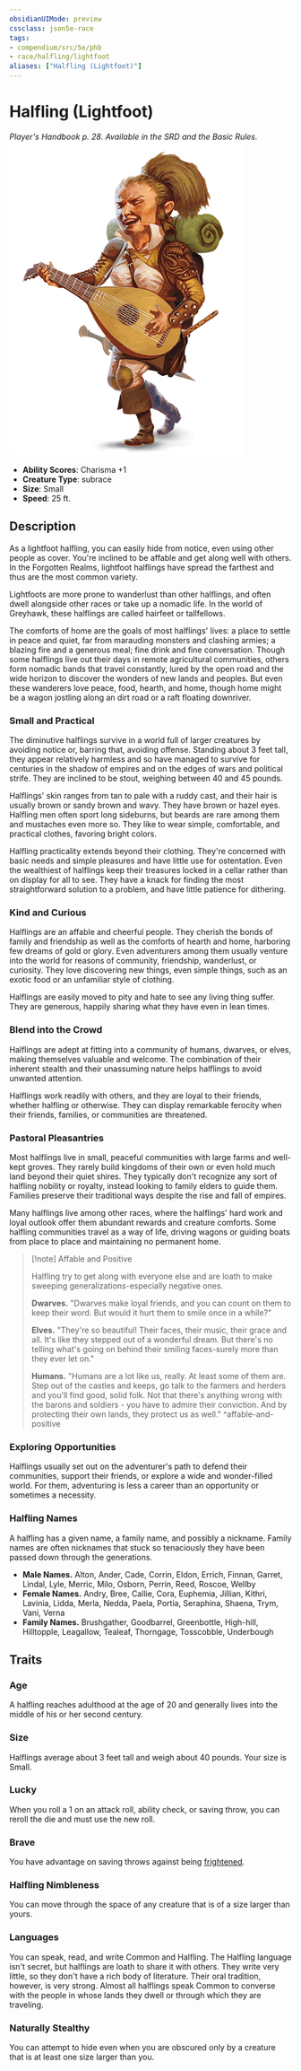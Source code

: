 ```yaml
---
obsidianUIMode: preview
cssclass: json5e-race
tags:
- compendium/src/5e/phb
- race/halfling/lightfoot
aliases: ["Halfling (Lightfoot)"]
---
```


# Halfling (Lightfoot)
*Player's Handbook p. 28. Available in the SRD and the Basic Rules.*
![](../../../assets/img/halfling.png)  

- **Ability Scores**: Charisma +1
- **Creature Type**: subrace
- **Size**: Small
- **Speed**: 25 ft.


## Description

As a lightfoot halfling, you can easily hide from notice, even using other people as cover. You're inclined to be affable and get along well with others. In the Forgotten Realms, lightfoot halflings have spread the farthest and thus are the most common variety.

Lightfoots are more prone to wanderlust than other halflings, and often dwell alongside other races or take up a nomadic life. In the world of Greyhawk, these halflings are called hairfeet or tallfellows.

The comforts of home are the goals of most halflings' lives: a place to settle in peace and quiet, far from marauding monsters and clashing armies; a blazing fire and a generous meal; fine drink and fine conversation. Though some halflings live out their days in remote agricultural communities, others form nomadic bands that travel constantly, lured by the open road and the wide horizon to discover the wonders of new lands and peoples. But even these wanderers love peace, food, hearth, and home, though home might be a wagon jostling along an dirt road or a raft floating downriver.

### Small and Practical

The diminutive halflings survive in a world full of larger creatures by avoiding notice or, barring that, avoiding offense. Standing about 3 feet tall, they appear relatively harmless and so have managed to survive for centuries in the shadow of empires and on the edges of wars and political strife. They are inclined to be stout, weighing between 40 and 45 pounds.

Halflings' skin ranges from tan to pale with a ruddy cast, and their hair is usually brown or sandy brown and wavy. They have brown or hazel eyes. Halfling men often sport long sideburns, but beards are rare among them and mustaches even more so. They like to wear simple, comfortable, and practical clothes, favoring bright colors.

Halfling practicality extends beyond their clothing. They're concerned with basic needs and simple pleasures and have little use for ostentation. Even the wealthiest of halflings keep their treasures locked in a cellar rather than on display for all to see. They have a knack for finding the most straightforward solution to a problem, and have little patience for dithering.

### Kind and Curious

Halflings are an affable and cheerful people. They cherish the bonds of family and friendship as well as the comforts of hearth and home, harboring few dreams of gold or glory. Even adventurers among them usually venture into the world for reasons of community, friendship, wanderlust, or curiosity. They love discovering new things, even simple things, such as an exotic food or an unfamiliar style of clothing.

Halflings are easily moved to pity and hate to see any living thing suffer. They are generous, happily sharing what they have even in lean times.

### Blend into the Crowd

Halflings are adept at fitting into a community of humans, dwarves, or elves, making themselves valuable and welcome. The combination of their inherent stealth and their unassuming nature helps halflings to avoid unwanted attention.

Halflings work readily with others, and they are loyal to their friends, whether halfling or otherwise. They can display remarkable ferocity when their friends, families, or communities are threatened.

### Pastoral Pleasantries

Most halflings live in small, peaceful communities with large farms and well-kept groves. They rarely build kingdoms of their own or even hold much land beyond their quiet shires. They typically don't recognize any sort of halfling nobility or royalty, instead looking to family elders to guide them. Families preserve their traditional ways despite the rise and fall of empires.

Many halflings live among other races, where the halflings' hard work and loyal outlook offer them abundant rewards and creature comforts. Some halfling communities travel as a way of life, driving wagons or guiding boats from place to place and maintaining no permanent home.

> [!note] Affable and Positive
> 
> Halfling try to get along with everyone else and are loath to make sweeping generalizations-especially negative ones.
> 
> **Dwarves.** "Dwarves make loyal friends, and you can count on them to keep their word. But would it hurt them to smile once in a while?"
> 
> **Elves.** "They're so beautiful! Their faces, their music, their grace and all. It's like they stepped out of a wonderful dream. But there's no telling what's going on behind their smiling faces-surely more than they ever let on."
> 
> **Humans.** "Humans are a lot like us, really. At least some of them are. Step out of the castles and keeps, go talk to the farmers and herders and you'll find good, solid folk. Not that there's anything wrong with the barons and soldiers - you have to admire their conviction. And by protecting their own lands, they protect us as well."
^affable-and-positive

### Exploring Opportunities

Halflings usually set out on the adventurer's path to defend their communities, support their friends, or explore a wide and wonder-filled world. For them, adventuring is less a career than an opportunity or sometimes a necessity.

### Halfling Names

A halfling has a given name, a family name, and possibly a nickname. Family names are often nicknames that stuck so tenaciously they have been passed down through the generations.

- **Male Names.** Alton, Ander, Cade, Corrin, Eldon, Errich, Finnan, Garret, Lindal, Lyle, Merric, Milo, Osborn, Perrin, Reed, Roscoe, Wellby  
- **Female Names.** Andry, Bree, Callie, Cora, Euphemia, Jillian, Kithri, Lavinia, Lidda, Merla, Nedda, Paela, Portia, Seraphina, Shaena, Trym, Vani, Verna  
- **Family Names.** Brushgather, Goodbarrel, Greenbottle, High-hill, Hilltopple, Leagallow, Tealeaf, Thorngage, Tosscobble, Underbough  


## Traits

### Age

A halfling reaches adulthood at the age of 20 and generally lives into the middle of his or her second century.

### Size

Halflings average about 3 feet tall and weigh about 40 pounds. Your size is Small.

### Lucky

When you roll a 1 on an attack roll, ability check, or saving throw, you can reroll the die and must use the new roll.

### Brave

You have advantage on saving throws against being [frightened](../../5e-rules/conditions.md##frightened).

### Halfling Nimbleness

You can move through the space of any creature that is of a size larger than yours.

### Languages

You can speak, read, and write Common and Halfling. The Halfling language isn't secret, but halflings are loath to share it with others. They write very little, so they don't have a rich body of literature. Their oral tradition, however, is very strong. Almost all halflings speak Common to converse with the people in whose lands they dwell or through which they are traveling.

### Naturally Stealthy

You can attempt to hide even when you are obscured only by a creature that is at least one size larger than you.